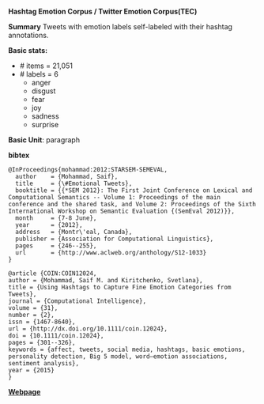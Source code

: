 **Hashtag Emotion Corpus / Twitter Emotion Corpus(TEC)**

**Summary**
Tweets with emotion labels self-labeled with their hashtag annotations.

**Basic stats:**
+ \# items = 21,051
+ \# labels = 6
    - anger
    - disgust
    - fear
    - joy
    - sadness
    - surprise

**Basic Unit**: paragraph

**bibtex**
```
@InProceedings{mohammad:2012:STARSEM-SEMEVAL,
  author    = {Mohammad, Saif},
  title     = {\#Emotional Tweets},
  booktitle = {{*SEM 2012}: The First Joint Conference on Lexical and Computational Semantics -- Volume 1: Proceedings of the main conference and the shared task, and Volume 2: Proceedings of the Sixth International Workshop on Semantic Evaluation {(SemEval 2012)}},
  month     = {7-8 June},
  year      = {2012},
  address   = {Montr\'eal, Canada},
  publisher = {Association for Computational Linguistics},
  pages     = {246--255},
  url       = {http://www.aclweb.org/anthology/S12-1033}
}
```
```
@article {COIN:COIN12024,
author = {Mohammad, Saif M. and Kiritchenko, Svetlana},
title = {Using Hashtags to Capture Fine Emotion Categories from Tweets},
journal = {Computational Intelligence},
volume = {31},
number = {2},
issn = {1467-8640},
url = {http://dx.doi.org/10.1111/coin.12024},
doi = {10.1111/coin.12024},
pages = {301--326},
keywords = {affect, tweets, social media, hashtags, basic emotions, personality detection, Big 5 model, word–emotion associations, sentiment analysis},
year = {2015}
}
```

[**Webpage**](http://saifmohammad.com/WebPages/lexicons.html)
